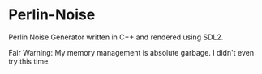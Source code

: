 # Perlin-Noise
Perlin Noise Generator written in C++ and rendered using SDL2.

Fair Warning: My memory management is absolute garbage. I didn't even try this time.
